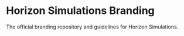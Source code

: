 # Horizon Simulations Branding
The official branding repository and guidelines for Horizon Simulations.
